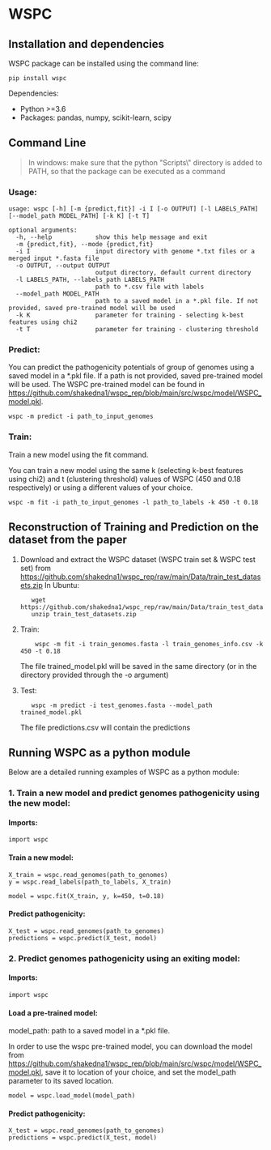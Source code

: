 # WSPC

## Installation and dependencies

WSPC package can be installed using the command line:
```buildoutcfg
pip install wspc
```

Dependencies:

- Python >=3.6
- Packages: pandas, numpy, scikit-learn, scipy

## Command Line

> In windows: make sure that the python "Scripts\\" directory is added to PATH,
>so that the package can be executed as a command

### Usage:

```buildoutcfg
usage: wspc [-h] [-m {predict,fit}] -i I [-o OUTPUT] [-l LABELS_PATH] [--model_path MODEL_PATH] [-k K] [-t T]

optional arguments:
  -h, --help            show this help message and exit
  -m {predict,fit}, --mode {predict,fit}
  -i I                  input directory with genome *.txt files or a merged input *.fasta file
  -o OUTPUT, --output OUTPUT
                        output directory, default current directory
  -l LABELS_PATH, --labels_path LABELS_PATH
                        path to *.csv file with labels
  --model_path MODEL_PATH
                        path to a saved model in a *.pkl file. If not provided, saved pre-trained model will be used
  -k K                  parameter for training - selecting k-best features using chi2
  -t T                  parameter for training - clustering threshold
```

### Predict:

You can predict the pathogenicity potentials of group of genomes using a saved model in a *.pkl file.
If a path is not provided, saved pre-trained model will be used.
The WSPC pre-trained model can be found in https://github.com/shakedna1/wspc_rep/blob/main/src/wspc/model/WSPC_model.pkl.

```buildoutcfg
wspc -m predict -i path_to_input_genomes
```


### Train:

Train a new model using the fit command.

You can train a new model using the same k (selecting k-best features using chi2)
and t (clustering threshold) values of WSPC (450 and 0.18 respectively) or using a
different values of your choice.

```buildoutcfg
wspc -m fit -i path_to_input_genomes -l path_to_labels -k 450 -t 0.18
```

## Reconstruction of Training and Prediction on the dataset from the paper

1. Download and extract the WSPC dataset (WSPC train set & WSPC test set) from https://github.com/shakedna1/wspc_rep/raw/main/Data/train_test_datasets.zip
    In Ubuntu:
    ```buildoutcfg
       wget https://github.com/shakedna1/wspc_rep/raw/main/Data/train_test_datasets.zip
       unzip train_test_datasets.zip
    ```

2. Train:
    ```buildoutcfg
        wspc -m fit -i train_genomes.fasta -l train_genomes_info.csv -k 450 -t 0.18
    ```
   The file trained_model.pkl will be saved in the same directory (or in the directory provided through
    the -o argument)

3. Test:
    ```buildoutcfg
       wspc -m predict -i test_genomes.fasta --model_path trained_model.pkl
    ```
   The file predictions.csv will contain the predictions

## Running WSPC as a python module

Below are a detailed running examples of WSPC as a python module:

### 1. Train a new model and predict genomes pathogenicity using the new model:



#### Imports:
```
import wspc
```

#### Train a new model:
```
X_train = wspc.read_genomes(path_to_genomes)
y = wspc.read_labels(path_to_labels, X_train)

model = wspc.fit(X_train, y, k=450, t=0.18)
```

#### Predict pathogenicity:
```
X_test = wspc.read_genomes(path_to_genomes)
predictions = wspc.predict(X_test, model)
```

### 2. Predict genomes pathogenicity using an exiting model:

#### Imports:
```
import wspc
```

#### Load a pre-trained model:


model_path: path to a saved model in a *.pkl file.

In order to use the wspc pre-trained model, you can download the model from
https://github.com/shakedna1/wspc_rep/blob/main/src/wspc/model/WSPC_model.pkl, save it to location of your choice,
and set the model_path parameter to its saved location.

```
model = wspc.load_model(model_path)
```

#### Predict pathogenicity:
```
X_test = wspc.read_genomes(path_to_genomes)
predictions = wspc.predict(X_test, model)
```
